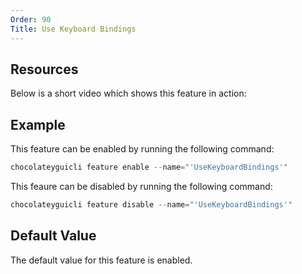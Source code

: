 ```yaml
---
Order: 90
Title: Use Keyboard Bindings
---
```


## Resources

Below is a short video which shows this feature in action:

## Example

This feature can be enabled by running the following command:

```powershell
chocolateyguicli feature enable --name="'UseKeyboardBindings'"
```

This feaure can be disabled by running the following command:

```powershell
chocolateyguicli feature disable --name="'UseKeyboardBindings'"
```

## Default Value

The default value for this feature is enabled.
